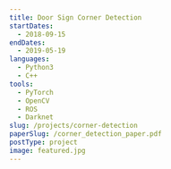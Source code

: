 ```yaml
---
title: Door Sign Corner Detection
startDates:
  - 2018-09-15
endDates:
  - 2019-05-19
languages:
  - Python3
  - C++
tools:
  - PyTorch
  - OpenCV
  - ROS
  - Darknet
slug: /projects/corner-detection
paperSlug: /corner_detection_paper.pdf
postType: project
image: featured.jpg
---
```

